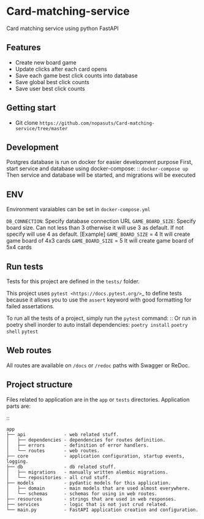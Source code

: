 # Card-matching-service
Card matching service using python FastAPI

## Features

- Create new board game
- Update clicks after each card opens
- Save each game best click counts into database
- Save global best click counts
- Save user best click counts

## Getting start
- Git clone `https://github.com/nopasuts/Card-matching-service/tree/master`

Development
---------
Postgres database is run on docker for easier development purpose
First, start service and database using docker-compose: ::
``docker-compose up``
Then service and database will be started, and migrations will be executed

## ENV
Environment varaiables can be set in ``docker-compose.yml``

``DB_CONNECTION``: Specify database connection URL
``GAME_BOARD_SIZE``: Specify board size. Can not less than 3 otherwise it will use 3 as default. If not specify will use 4 as default.
[Example]
``GAME_BOARD_SIZE`` = 4
It will create game board of 4x3 cards
``GAME_BOARD_SIZE`` = 5
It will create game board of 5x4 cards

Run tests
---------

Tests for this project are defined in the ``tests/`` folder.

This project uses `pytest
<https://docs.pytest.org/>`_ to define tests because it allows you to use the ``assert`` keyword with good formatting for failed assertations.


To run all the tests of a project, simply run the ``pytest`` command: ::
Or run in poetry shell inorder to auto install dependencies:
``poetry install``
``poetry shell``
``pytest``


Web routes
----------

All routes are available on ``/docs`` or ``/redoc`` paths with Swagger or ReDoc.


Project structure
-----------------

Files related to application are in the ``app`` or ``tests`` directories.
Application parts are:

::

    app
    ├── api              - web related stuff.
    │   ├── dependencies - dependencies for routes definition.
    │   ├── errors       - definition of error handlers.
    │   └── routes       - web routes.
    ├── core             - application configuration, startup events, logging.
    ├── db               - db related stuff.
    │   ├── migrations   - manually written alembic migrations.
    │   └── repositories - all crud stuff.
    ├── models           - pydantic models for this application.
    │   ├── domain       - main models that are used almost everywhere.
    │   └── schemas      - schemas for using in web routes.
    ├── resources        - strings that are used in web responses.
    ├── services         - logic that is not just crud related.
    └── main.py          - FastAPI application creation and configuration.

